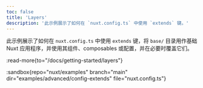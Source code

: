 ```yaml
---
toc: false
title: 'Layers'
description: '此示例展示了如何在 `nuxt.config.ts` 中使用 `extends` 键。'
---
```


此示例展示了如何在 `nuxt.config.ts` 中使用 `extends` 键，将 `base/` 目录用作基础 Nuxt 应用程序，并使用其组件、composables 或配置，并在必要时覆盖它们。

:read-more{to="/docs/getting-started/layers"}

:sandbox{repo="nuxt/examples" branch="main" dir="examples/advanced/config-extends" file="nuxt.config.ts"}
